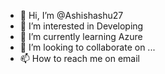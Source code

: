 - 👋 Hi, I’m @Ashishashu27
- 👀 I’m interested in Developing
- 🌱 I’m currently learning Azure
- 💞️ I’m looking to collaborate on ...
- 📫 How to reach me on email

<!---
Ashishashu27/Ashishashu27 is a ✨ special ✨ repository because its `README.md` (this file) appears on your GitHub profile.
You can click the Preview link to take a look at your changes.
--->
